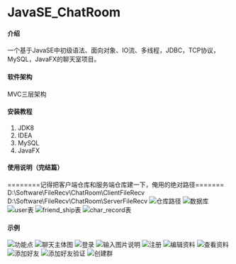 # JavaSE_ChatRoom

#### 介绍
一个基于JavaSE中初级语法、面向对象、IO流、多线程，JDBC，TCP协议，MySQL，JavaFX的聊天室项目。

#### 软件架构
MVC三层架构


#### 安装教程

1.  JDK8
2.  IDEA
3.  MySQL
4.  JavaFX

#### 使用说明（完结篇）
========记得把客户端仓库和服务端仓库建一下，俺用的绝对路径=======
D:\Software\FileRecv\ChatRoom\ClientFileRecv
D:\Software\FileRecv\ChatRoom\ServerFileRecv
![仓库路径](cangku.png)
![数据库](https://foruda.gitee.com/images/1660360601447545316/屏幕截图.png "屏幕截图.png")
![user表](https://foruda.gitee.com/images/1660360646403907048/屏幕截图.png "屏幕截图.png")
![friend_ship表](https://foruda.gitee.com/images/1660360676816709873/屏幕截图.png "屏幕截图.png")
![char_record表](image.png)


#### 示例
![功能点](image/%E5%8A%9F%E8%83%BD%E7%82%B9.png)
![聊天主体图](image/example.png)
![登录](image/example5.png)
![输入图片说明](image/example6.png)
![注册](image/example7.png)
![编辑资料](image/example1.png)
![查看资料](image/example2.png)
![添加好友](image/example3.png)
![添加好友验证](image/example8.png)
![创建群](image/example4.png)